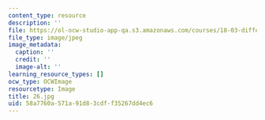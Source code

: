 ```yaml
---
content_type: resource
description: ''
file: https://ol-ocw-studio-app-qa.s3.amazonaws.com/courses/18-03-differential-equations-spring-2010/58a7760a571a91d83cdff35267dd4ec6_26.jpg
file_type: image/jpeg
image_metadata:
  caption: ''
  credit: ''
  image-alt: ''
learning_resource_types: []
ocw_type: OCWImage
resourcetype: Image
title: 26.jpg
uid: 58a7760a-571a-91d8-3cdf-f35267dd4ec6
---
```

